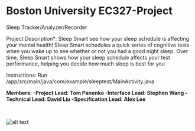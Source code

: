# Boston University EC327-Project

Sleep Tracker/Analyzer/Recorder

Project Description*:
Sleep Smart see how your sleep schedule is affecting your mental health! Sleep Smart schedules a quick series of cognitive tests when you wake up to see whether or not you had a good night sleep. Over time, Sleep Smart shows how your sleep schedule affects your test performance, helping you decide how much sleep is best for you

Instructions:
Run /app/src/main/java/com/example/sleeptest/MainActivity.java


**Members:
-Project Lead: Tom Panenko
-Interface Lead: Stephen Wang
-Technical Lead: David Liu 
-Specification Lead: Alex Lee**

</br>

![alt text](http:https://imgur.com/a/hKVNZzT)
